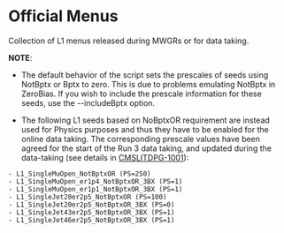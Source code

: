 # Official Menus

Collection of L1 menus released during MWGRs or for data taking.

**NOTE**: 
- The default behavior of the script sets the prescales of seeds using NotBptx or Bptx to zero. This is due to problems emulating NotBptx in ZeroBias. If you wish to include the prescale information for these seeds, use the --includeBptx option.

- The following L1 seeds based on NoBptxOR requirement are instead used for Physics purposes and thus they have to be enabled for the online data taking. The corresponding prescale values have been agreed for the start of the Run 3 data taking, and updated during the data-taking (see details in [CMSLITDPG-1001](https://its.cern.ch/jira/browse/CMSLITDPG-1001)):
```
- L1_SingleMuOpen_NotBptxOR (PS=250)
- L1_SingleMuOpen_er1p4_NotBptxOR_3BX (PS=1)
- L1_SingleMuOpen_er1p1_NotBptxOR_3BX (PS=1)
- L1_SingleJet20er2p5_NotBptxOR (PS=100)
- L1_SingleJet20er2p5_NotBptxOR_3BX (PS=0)
- L1_SingleJet43er2p5_NotBptxOR_3BX (PS=1)
- L1_SingleJet46er2p5_NotBptxOR_3BX (PS=1)
```
